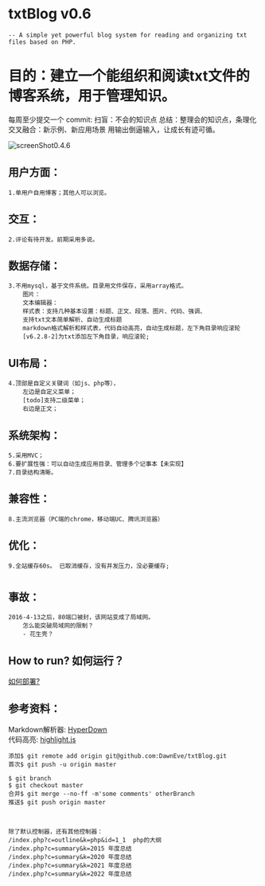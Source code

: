 txtBlog v0.6
===============================
	-- A simple yet powerful blog system for reading and organizing txt files based on PHP. 

# 目的：建立一个能组织和阅读txt文件的博客系统，用于管理知识。  


每周至少提交一个 commit: 
	扫盲：不会的知识点
	总结：整理会的知识点，条理化
	交叉融合：新示例、新应用场景
用输出倒逼输入，让成长有迹可循。



![screenShot0.4.6](./public/images/screenShot0.4.6.jpg)


## 用户方面：  
	1.单用户自用博客；其他人可以浏览。  
	
## 交互：  
	2.评论有待开发。前期采用多说。  
	
## 数据存储：  
	3.不用mysql，基于文件系统。目录用文件保存，采用array格式。  
		图片：  
		文本编辑器：  
		样式表：支持几种基本设置：标题、正文、段落、图片、代码、强调、  
		支持txt文本简单解析、自动生成标题  
		markdown格式解析和样式表，代码自动高亮，自动生成标题，左下角目录响应滚轮
		[v6.2.8-2]为txt添加左下角目录，响应滚轮;		
		
## UI布局：  
	4.顶部是自定义关键词（如js、php等），  
		左边是自定义菜单；  
		[todo]支持二级菜单；  
		右边是正文；  

## 系统架构：  
	5.采用MVC；  
	6.要扩展性强：可以自动生成应用目录、管理多个记事本【未实现】  
	7.目录结构清晰。  

## 兼容性：  
	8.主流浏览器（PC端的chrome，移动端UC、腾讯浏览器）  

## 优化：  
	9.全站缓存60s。 已取消缓存，没有并发压力，没必要缓存; 
	
## 
#


## 事故：
	2016-4-13之后，80端口被封，该网站变成了局域网。  
		怎么能突破局域网的限制？  
		- 花生壳？ 


## How to run? 如何运行？
[如何部署?](help/howToRun.md)






## 参考资料：  
Markdown解析器: [HyperDown](https://github.com/SegmentFault/HyperDown)  
代码高亮: [highlight.js](https://github.com/andris9/highlight)  


``````
添加$ git remote add origin git@github.com:DawnEve/txtBlog.git
首次$ git push -u origin master

$ git branch
$ git checkout master
合并$ git merge --no-ff -m'some comments' otherBranch
推送$ git push origin master



除了默认控制器，还有其他控制器：
/index.php?c=outline&k=php&id=1_1  php的大纲
/index.php?c=summary&k=2015 年度总结
/index.php?c=summary&k=2020 年度总结
/index.php?c=summary&k=2021 年度总结
/index.php?c=summary&k=2022 年度总结

``````
